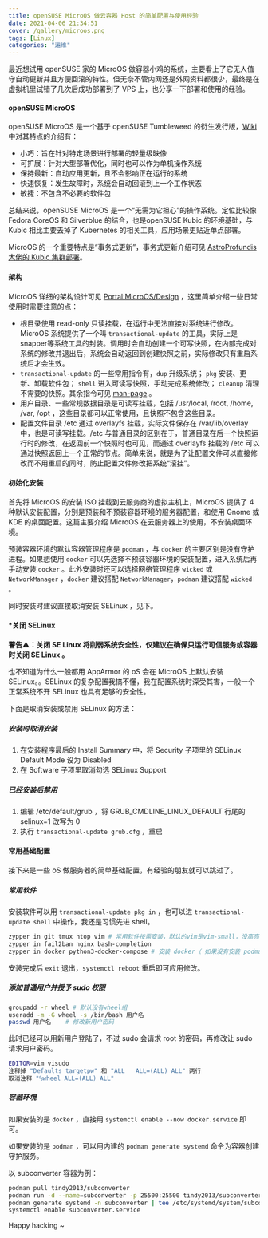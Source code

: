 ```yaml
---
title: openSUSE MicroOS 做云容器 Host 的简单配置与使用经验
date: 2021-04-06 21:34:51
cover: /gallery/microos.png
tags: [Linux]
categories: "运维"
---
```


最近想试用 openSUSE 家的 MicroOS 做容器小鸡的系统，主要看上了它无人值守自动更新并且方便回滚的特性。但无奈不管内网还是外网资料都很少，最终是在虚拟机里试错了几次后成功部署到了 VPS 上，也分享一下部署和使用的经验。

#### openSUSE MicroOS

openSUSE MicroOS 是一个基于 openSUSE Tumbleweed 的衍生发行版，[Wiki](https://en.opensuse.org/Portal:MicroOS) 中对其特点的介绍有：

- 小巧：旨在针对特定场景进行部署的轻量级映像
- 可扩展：针对大型部署优化，同时也可以作为单机操作系统
- 保持最新：自动应用更新，且不会影响正在运行的系统
- 快速恢复：发生故障时，系统会自动回滚到上一个工作状态
- 敏捷：不包含不必要的软件包

总结来说，openSUSE MicroOS 是一个“无需为它担心”的操作系统。定位比较像 Fedora CoreOS 和 Silverblue 的结合，也是openSUSE Kubic 的环境基础，与 Kubic 相比主要去掉了 Kubernetes 的相关工具，应用场景更贴近单点部署。

MicroOS 的一个重要特点是“事务式更新”，事务式更新介绍可见 [AstroProfundis 大佬的 Kubic 集群部署](https://forum.suse.org.cn/t/topic/13482)。

<!-- more -->

#### 架构

MicroOS 详细的架构设计可见 [Portal:MicroOS/Design](https://en.opensuse.org/Portal:MicroOS/Design) ，这里简单介绍一些日常使用时需要注意的点：

- 根目录使用 read-only 只读挂载，在运行中无法直接对系统进行修改。MicroOS 系统提供了一个叫 `transactional-update` 的工具，实际上是snapper等系统工具的封装。调用时会自动创建一个可写快照，在内部完成对系统的修改并退出后，系统会自动返回到创建快照之前，实际修改只有重启系统后才会生效。
- `transactional-update` 的一些常用指令有，`dup` 升级系统； `pkg` 安装、更新、卸载软件包； `shell` 进入可读写快照，手动完成系统修改； `cleanup` 清理不需要的快照。其余指令可见 [man-page](https://kubic.opensuse.org/documentation/man-pages/transactional-update.8.html) 。
- 用户目录、一些常规数据目录是可读写挂载，包括 /usr/local, /root, /home, /var, /opt ，这些目录都可以正常使用，且快照不包含这些目录。
- 配置文件目录 /etc 通过 overlayfs 挂载，实际文件保存在 /var/lib/overlay 中，也是可读写挂载。/etc 与普通目录的区别在于，普通目录在后一个快照运行时的修改，在返回前一个快照时也可见，而通过 overlayfs 挂载的 /etc 可以通过快照返回上一个正常的节点。简单来说，就是为了让配置文件可以直接修改而不用重启的同时，防止配置文件修改把系统“滚挂”。

#### 初始化安装

首先将 MicroOS 的安装 ISO 挂载到云服务商的虚拟主机上，MicroOS 提供了 4 种默认安装配置，分别是预装和不预装容器环境的服务器配置，和使用 Gnome 或 KDE 的桌面配置。这篇主要介绍 MicroOS 在云服务器上的使用，不安装桌面环境。

预装容器环境的默认容器管理程序是 `podman` ，与 `docker` 的主要区别是没有守护进程。如果想使用 `docker` 可以先选择不预装容器环境的安装配置，进入系统后再手动安装 `docker` 。此外安装时还可以选择网络管理程序 `wicked` 或 `NetworkManager` ，`docker` 建议搭配 `NetworkManager`，`podman` 建议搭配 `wicked` 。

同时安装时建议直接取消安装 SELinux ，见下。

#### *关闭 SELinux

**警告⚠️：关闭 SE Linux 将削弱系统安全性，仅建议在确保只运行可信服务或容器时关闭 SE Linux 。**

也不知道为什么一般都用 AppArmor 的 oS 会在 MicroOS 上默认安装 SELinux。。SELinux 的复杂配置我搞不懂，我在配置系统时深受其害，一般一个正常系统不开 SELinux 也具有足够的安全性。

下面是取消安装或禁用 SELinux 的方法：

##### 安装时取消安装

1. 在安装程序最后的 Install Summary 中，将 Security 子项里的 SELinux Default Mode 设为 Disabled
2. 在 Software 子项里取消勾选 SELinux Support

##### 已经安装后禁用

1. 编辑 /etc/default/grub ，将 GRUB_CMDLINE_LINUX_DEFAULT 行尾的 selinux=1 改写为 0
2. 执行 `transactional-update grub.cfg` ，重启

#### 常用基础配置

接下来是一些 oS 做服务器的简单基础配置，有经验的朋友就可以跳过了。

##### 常用软件

安装软件可以用 `transactional-update pkg in` ，也可以进 `transactional-update shell` 中操作，我还是习惯先进 shell。

```sh
zypper in git tmux htop vim # 常用软件按需安装，默认的vim是vim-small，没高亮
zypper in fail2ban nginx bash-completion
zypper in docker python3-docker-compose # 安装 docker（ 如果没有安装 podman ）
```

安装完成后 `exit` 退出，`systemctl reboot` 重启即可应用修改。

##### 添加普通用户并授予 sudo 权限

```sh
groupadd -r wheel # 默认没有wheel组
useradd -m -G wheel -s /bin/bash 用户名
passwd 用户名    # 修改新用户密码
```

此时已经可以用新用户登陆了，不过 sudo 会请求 root 的密码，再修改让 sudo 请求用户密码。

```sh
EDITOR=vim visudo
注释掉 "Defaults targetpw" 和 "ALL   ALL=(ALL) ALL" 两行
取消注释 "%wheel ALL=(ALL) ALL"
```

##### 容器环境

如果安装的是 `docker` ，直接用 `systemctl enable --now docker.service` 即可。

如果安装的是 `podman` ，可以用内建的 `podman generate systemd` 命令为容器创建守护服务。

以 subconverter 容器为例：

```sh
podman pull tindy2013/subconverter
podman run -d --name=subconverter -p 25500:25500 tindy2013/subconverter
podman generate systemd -n subconverter | tee /etc/systemd/system/subconverter.service
systemctl enable subconverter.service
```

Happy hacking ~
